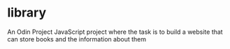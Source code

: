 # library

An Odin Project JavaScript project where the task is to build a website that can store books and the information about them
